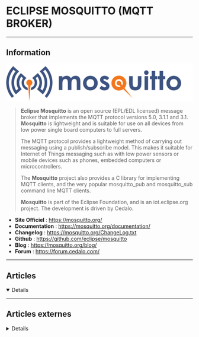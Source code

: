 # ECLIPSE MOSQUITTO (MQTT BROKER)
----

## <i class="fa-solid fa-hashtag"></i> Information

![Logo](../../_media/apps/eclipse_mosquitto/mosquitto_logo.png ':size=250 :no-zoom')


> <i class="fa-solid fa-quote-left"></i> **Eclipse Mosquitto** is an open source (EPL/EDL licensed) message broker that implements the MQTT protocol versions 5.0, 3.1.1 and 3.1. **Mosquitto** is lightweight and is suitable for use on all devices from low power single board computers to full servers.
>
> The MQTT protocol provides a lightweight method of carrying out messaging using a publish/subscribe model. This makes it suitable for Internet of Things messaging such as with low power sensors or mobile devices such as phones, embedded computers or microcontrollers.
>
> The **Mosquitto** project also provides a C library for implementing MQTT clients, and the very popular mosquitto_pub and mosquitto_sub command line MQTT clients.
>
> **Mosquitto** is part of the Eclipse Foundation, and is an iot.eclipse.org project. The development is driven by Cedalo. <i class="fa-solid fa-quote-left fa-rotate-180"></i>


- <i class="fa-solid fa-globe"></i> **Site Officiel** : https://mosquitto.org/
- <i class="fa-solid fa-book"></i> **Documentation** : https://mosquitto.org/documentation/
- <i class="fa-solid fa-file-circle-question"></i> **Changelog** : https://mosquitto.org/ChangeLog.txt
- <i class="fa-brands fa-github"></i> **Github** : https://github.com/eclipse/mosquitto
- <i class="fab fa-blogger-b"></i> **Blog** : https://mosquitto.org/blog/
- <i class="fas fa-comments"></i> **Forum** : https://forum.cedalo.com/

---

## <i class="fa-regular fa-newspaper"></i> Articles

<details open>

</details>

---

## <i class="fa-solid fa-glasses"></i> Articles externes

<details>

- [How to Install and Secure the Mosquitto MQTT Messaging Broker on Debian 10](https://www.digitalocean.com/community/tutorials/how-to-install-and-secure-the-mosquitto-mqtt-messaging-broker-on-debian-10)
- [How to Install and Secure the Mosquitto MQTT Messaging Broker on Debian 9](https://www.digitalocean.com/community/tutorials/how-to-install-and-secure-the-mosquitto-mqtt-messaging-broker-on-debian-9)
- [How to Install and Secure the Mosquitto MQTT Messaging Broker on Ubuntu 18.04 [Quickstart]](https://www.digitalocean.com/community/tutorials/how-to-install-and-secure-the-mosquitto-mqtt-messaging-broker-on-ubuntu-18-04-quickstart)
- [How to Install and Secure the Mosquitto MQTT Messaging Broker on Ubuntu 18.04](https://www.digitalocean.com/community/tutorials/how-to-install-and-secure-the-mosquitto-mqtt-messaging-broker-on-ubuntu-18-04)
- [Installation du broker Mosquitto sur Docker](https://technologie-geek.fr/installation-broker-mosquitto-docker/)
- [Installer le serveur MQTT mosquitto](https://www.tutos.eu/4910)
- [La sécurisation du protocole MQTT](https://domopi.eu/la-securisation-du-protocole-mqtt/)
- [Mettre en place un serveur MQTT avec Mosquitto](https://www.aranacorp.com/fr/mettre-en-place-un-serveur-mqtt-avec-mosquitto/)
- [MQTT Data Throttling](https://dzone.com/articles/mqtt-throttling-data)
- [Tutoriel : installer Mosquitto MQTT sur Raspberry Pi](https://www.lesalexiens.fr/domotique/tutoriel-installer-mosquitto-mqtt-sur-raspberry-pi/)

</details>